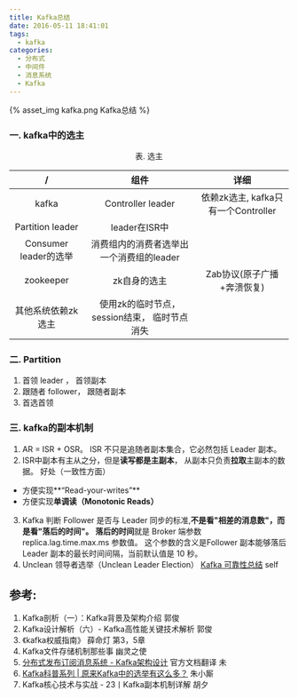 ```yaml
---
title: Kafka总结
date: 2016-05-11 18:41:01
tags:
  - kafka
categories:
  - 分布式
  - 中间件 
  - 消息系统
  - Kafka   
---
```


<p></p>
<!-- more -->

{% asset_img  kafka.png  Kafka总结 %}

### 一. kafka中的选主
<div style="text-align: center;">
	 表. 选主
</div>

/|组件| 详细
:-:|:-:|:-:
kafka|Controller leader| 依赖zk选主, kafka只有一个Controller
|Partition leader | leader在ISR中
|Consumer leader的选举| 消费组内的消费者选举出一个消费组的leader
zookeeper| zk自身的选主 | Zab协议(原子广播+奔溃恢复)
 | 其他系统依赖zk选主| 使用zk的临时节点， session结束， 临时节点消失


### 二. Partition
1. 首领 leader ， 首领副本
2. 跟随者 follower， 跟随者副本
3. 首选首领


### 三. kafka的副本机制
1. AR = ISR + OSR。 
ISR 不只是追随者副本集合，它必然包括 Leader 副本。
2. ISR中副本有主从之分，但是**读写都是主副本**， 从副本只负责**拉取**主副本的数据。
好处（一致性方面）
+ 方便实现**“Read-your-writes”**
+ 方便实现**单调读（Monotonic Reads）**
3. Kafka 判断 Follower 是否与 Leader 同步的标准,**不是看"相差的消息数"，而是看"落后的时间"。**
   **落后的时间**就是 Broker 端参数 replica.lag.time.max.ms 参数值。
   这个参数的含义是Follower 副本能够落后 Leader 副本的最长时间间隔，当前默认值是 10 秒。
4. Unclean 领导者选举（Unclean Leader Election） 
[Kafka 可靠性总结](../../../../2016/07/05/kafkaReliability/) self

## 参考:

1. Kafka剖析（一）：Kafka背景及架构介绍 郭俊
2. Kafka设计解析（六）- Kafka高性能关键技术解析 郭俊
3. 《kafka权威指南》 薛命灯 第3，5章
4. Kafka文件存储机制那些事 幽灵之使
5. [分布式发布订阅消息系统 - Kafka架构设计](https://www.oschina.net/translate/kafka-design?cmp&p=1)  官方文档翻译 未
6. [Kafka科普系列 | 原来Kafka中的选举有这么多？](https://mp.weixin.qq.com/s?__biz=MzU0MzQ5MDA0Mw==&mid=2247485365&idx=1&sn=f55d8d2e1d6e82d23b6f60b847382c25&chksm=fb0bed21cc7c64370398daf3caf0f639c46db1989583ca035391cb82a29d3ca66d94f860cca8&token=1885824046&lang=zh_CN&scene=21#wechat_redirect)  朱小厮
7. Kafka核心技术与实战 - 23丨Kafka副本机制详解  胡夕